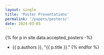 ```yaml
---
layout: single
title: 'Poster Presentations'
permalink: '/papers/posters/'
date: 2024-03-05
---
```


{% for p in site.data.accepted_posters -%}
- {{ p.authors }}, "{{ p.title }}."
{% endfor %}